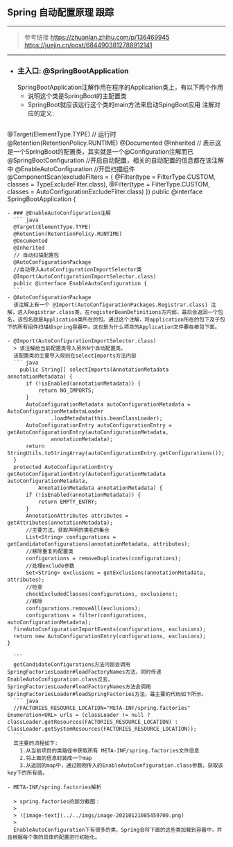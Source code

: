 ## Spring 自动配置原理 跟踪
---
> 参考链接 https://zhuanlan.zhihu.com/p/136469945
> 		         https://juejin.cn/post/6844903812788912141

---

- ### 主入口: @SpringBootApplication
  SpringBootApplication注解作用在程序的Application类上，有以下两个作用
  - 说明这个类是SpringBoot的主配置类
  - SpringBoot就应该运行这个类的main方法来启动SpingBoot应用
  注解对应的定义:
  ``` java
@Target(ElementType.TYPE)
// 运行时
@Retention(RetentionPolicy.RUNTIME)
@Documented
@Inherited
// 表示这是一个SpringBoot的配置类，其实就是一个@Configuration注解而已
@SpringBootConfiguration
//开启自动配置，相关的自动配置的信息都在该注解中
@EnableAutoConfiguration
//开启扫描组件
@ComponentScan(excludeFilters = { @Filter(type = FilterType.CUSTOM, classes = TypeExcludeFilter.class),
		@Filter(type = FilterType.CUSTOM, classes = AutoConfigurationExcludeFilter.class) })
public @interface SpringBootApplication {
  
  
  ```
- ### @EnableAutoConfiguration注解
    ``` java
    @Target(ElementType.TYPE)
    @Retention(RetentionPolicy.RUNTIME)
    @Documented
    @Inherited
    // 自动扫描配置包
    @AutoConfigurationPackage
    //自动导入AutoConfigurationImportSelector类
    @Import(AutoConfigurationImportSelector.class)
    public @interface EnableAutoConfiguration {
    ```
  - @AutoConfigurationPackage
    该注解上有一个 @Import(AutoConfigurationPackages.Registrar.class) 注解，进入Registrar.class类，在registerBeanDefinitions方内部，最后会返回一个包名，该包名就是Application类所在的包。通过这个注解，将application所在的包下及子包下的所有组件扫描给spring容器中。这也是为什么项目的Application文件要在根包下面。
    
  - @Import(AutoConfigurationImportSelector.class)
    > 该注解给当前配置类导入另外N个自动配置类。
    该配置类的主要导入规则在selectImports方法内部
    ``` java
	  public String[] selectImports(AnnotationMetadata annotationMetadata) {
		if (!isEnabled(annotationMetadata)) {
			return NO_IMPORTS;
		}
		AutoConfigurationMetadata autoConfigurationMetadata = AutoConfigurationMetadataLoader
				.loadMetadata(this.beanClassLoader);
		AutoConfigurationEntry autoConfigurationEntry = getAutoConfigurationEntry(autoConfigurationMetadata,
				annotationMetadata);
		return StringUtils.toStringArray(autoConfigurationEntry.getConfigurations());
	}
	protected AutoConfigurationEntry getAutoConfigurationEntry(AutoConfigurationMetadata autoConfigurationMetadata,
			AnnotationMetadata annotationMetadata) {
		if (!isEnabled(annotationMetadata)) {
			return EMPTY_ENTRY;
		}
		AnnotationAttributes attributes = getAttributes(annotationMetadata);
		//主要方法，获取声明的类名的集合
		List<String> configurations = getCandidateConfigurations(annotationMetadata, attributes);
		//移除重复的配置类
		configurations = removeDuplicates(configurations);
		//处理exclude参数
		Set<String> exclusions = getExclusions(annotationMetadata, attributes);
		//检查
		checkExcludedClasses(configurations, exclusions);
		//移除
		configurations.removeAll(exclusions);
		configurations = filter(configurations, autoConfigurationMetadata);
  	fireAutoConfigurationImportEvents(configurations, exclusions);
  	return new AutoConfigurationEntry(configurations, exclusions);
  }
  
    ```
    getCandidateConfigurations方法内部会调用SpringFactoriesLoader#loadFactoryNames方法，同时传递EnableAutoConfiguration.class过去，SpringFactoriesLoader#loadFactoryNames方法会调用SpringFactoriesLoader#loadSpringFactories方法，最主要的代码如下所示。
    ``` java
    //FACTORIES_RESOURCE_LOCATION="META-INF/spring.factories"
  Enumeration<URL> urls = (classLoader != null ?
classLoader.getResources(FACTORIES_RESOURCE_LOCATION) :
  ClassLoader.getSystemResources(FACTORIES_RESOURCE_LOCATION));
    ```
    其主要的流程如下:
      1.从当前项目的类路径中获取所有 META-INF/spring.factories文件信息
      2.将上面的信息封装成一个map
      3.从返回的map中，通过刚刚传入的EnableAutoConfiguration.class参数，获取该key下的所有值。
    
  - META-INF/spring.factories解析
  
    > spring.factories的部分截图：
    >
    > ![image-text](../../imgs/image-20210121085459700.png)
    > 
    EnableAutoConfiguration下有很多的类，Spring会将下面的这些类加载到容器中，并且根据每个类的具体的配置进行初始化。